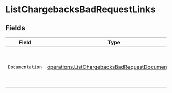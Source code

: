 # ListChargebacksBadRequestLinks


## Fields

| Field                                                                                                                  | Type                                                                                                                   | Required                                                                                                               | Description                                                                                                            |
| ---------------------------------------------------------------------------------------------------------------------- | ---------------------------------------------------------------------------------------------------------------------- | ---------------------------------------------------------------------------------------------------------------------- | ---------------------------------------------------------------------------------------------------------------------- |
| `Documentation`                                                                                                        | [operations.ListChargebacksBadRequestDocumentation](../../models/operations/listchargebacksbadrequestdocumentation.md) | :heavy_check_mark:                                                                                                     | The URL to the generic Mollie API error handling guide.                                                                |